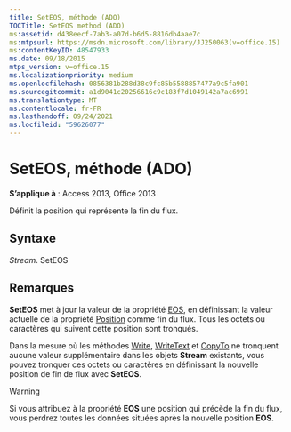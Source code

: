 ```yaml
---
title: SetEOS, méthode (ADO)
TOCTitle: SetEOS method (ADO)
ms:assetid: d438eecf-7ab3-a07d-b6d5-8816db4aae7c
ms:mtpsurl: https://msdn.microsoft.com/library/JJ250063(v=office.15)
ms:contentKeyID: 48547933
ms.date: 09/18/2015
mtps_version: v=office.15
ms.localizationpriority: medium
ms.openlocfilehash: 0856381b288d38c9fc85b5588857477a9c5fa901
ms.sourcegitcommit: a1d9041c20256616c9c183f7d1049142a7ac6991
ms.translationtype: MT
ms.contentlocale: fr-FR
ms.lasthandoff: 09/24/2021
ms.locfileid: "59626077"
---
```

# <a name="seteos-method-ado"></a>SetEOS, méthode (ADO)

**S’applique à** : Access 2013, Office 2013

Définit la position qui représente la fin du flux.

## <a name="syntax"></a>Syntaxe

*Stream*. SetEOS

## <a name="remarks"></a>Remarques

**SetEOS** met à jour la valeur de la propriété [EOS](eos-property-ado.md), en définissant la valeur actuelle de la propriété [Position](position-property-ado.md) comme fin du flux. Tous les octets ou caractères qui suivent cette position sont tronqués.

Dans la mesure où les méthodes [Write](write-method-ado.md), [WriteText](writetext-method-ado.md) et [CopyTo](copyto-method-ado.md) ne tronquent aucune valeur supplémentaire dans les objets **Stream** existants, vous pouvez tronquer ces octets ou caractères en définissant la nouvelle position de fin de flux avec **SetEOS**.

> [!WARNING]
> Si vous attribuez à la propriété **EOS** une position qui précède la fin du flux, vous perdrez toutes les données situées après la nouvelle position **EOS**.
